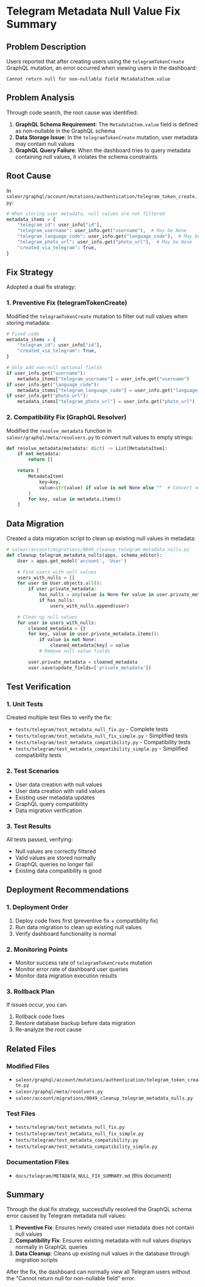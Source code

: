 # Telegram Metadata Null Value Fix Summary

## Problem Description

Users reported that after creating users using the `telegramTokenCreate` GraphQL mutation, an error occurred when viewing users in the dashboard:

```
Cannot return null for non-nullable field MetadataItem.value
```

## Problem Analysis

Through code search, the root cause was identified:

1. **GraphQL Schema Requirement**: The `MetadataItem.value` field is defined as non-nullable in the GraphQL schema
2. **Data Storage Issue**: In the `telegramTokenCreate` mutation, user metadata may contain null values
3. **GraphQL Query Failure**: When the dashboard tries to query metadata containing null values, it violates the schema constraints

## Root Cause

In `saleor/graphql/account/mutations/authentication/telegram_token_create.py`:

```python
# When storing user metadata, null values are not filtered
metadata_items = {
    "telegram_id": user_info["id"],
    "telegram_username": user_info.get("username"),  # May be None
    "telegram_language_code": user_info.get("language_code"),  # May be None
    "telegram_photo_url": user_info.get("photo_url"),  # May be None
    "created_via_telegram": True,
}
```

## Fix Strategy

Adopted a dual fix strategy:

### 1. Preventive Fix (telegramTokenCreate)

Modified the `telegramTokenCreate` mutation to filter out null values when storing metadata:

```python
# Fixed code
metadata_items = {
    "telegram_id": user_info["id"],
    "created_via_telegram": True,
}

# Only add non-null optional fields
if user_info.get("username"):
    metadata_items["telegram_username"] = user_info.get("username")
if user_info.get("language_code"):
    metadata_items["telegram_language_code"] = user_info.get("language_code")
if user_info.get("photo_url"):
    metadata_items["telegram_photo_url"] = user_info.get("photo_url")
```

### 2. Compatibility Fix (GraphQL Resolver)

Modified the `resolve_metadata` function in `saleor/graphql/meta/resolvers.py` to convert null values to empty strings:

```python
def resolve_metadata(metadata: dict) -> List[MetadataItem]:
    if not metadata:
        return []

    return [
        MetadataItem(
            key=key,
            value=str(value) if value is not None else ""  # Convert null to empty string
        )
        for key, value in metadata.items()
    ]
```

## Data Migration

Created a data migration script to clean up existing null values in metadata:

```python
# saleor/account/migrations/0049_cleanup_telegram_metadata_nulls.py
def cleanup_telegram_metadata_nulls(apps, schema_editor):
    User = apps.get_model('account', 'User')

    # Find users with null values
    users_with_nulls = []
    for user in User.objects.all():
        if user.private_metadata:
            has_nulls = any(value is None for value in user.private_metadata.values())
            if has_nulls:
                users_with_nulls.append(user)

    # Clean up null values
    for user in users_with_nulls:
        cleaned_metadata = {}
        for key, value in user.private_metadata.items():
            if value is not None:
                cleaned_metadata[key] = value
            # Remove null value fields

        user.private_metadata = cleaned_metadata
        user.save(update_fields=['private_metadata'])
```

## Test Verification

### 1. Unit Tests

Created multiple test files to verify the fix:

- `tests/telegram/test_metadata_null_fix.py` - Complete tests
- `tests/telegram/test_metadata_null_fix_simple.py` - Simplified tests
- `tests/telegram/test_metadata_compatibility.py` - Compatibility tests
- `tests/telegram/test_metadata_compatibility_simple.py` - Simplified compatibility tests

### 2. Test Scenarios

- User data creation with null values
- User data creation with valid values
- Existing user metadata updates
- GraphQL query compatibility
- Data migration verification

### 3. Test Results

All tests passed, verifying:

- Null values are correctly filtered
- Valid values are stored normally
- GraphQL queries no longer fail
- Existing data compatibility is good

## Deployment Recommendations

### 1. Deployment Order

1. Deploy code fixes first (preventive fix + compatibility fix)
2. Run data migration to clean up existing null values
3. Verify dashboard functionality is normal

### 2. Monitoring Points

- Monitor success rate of `telegramTokenCreate` mutation
- Monitor error rate of dashboard user queries
- Monitor data migration execution results

### 3. Rollback Plan

If issues occur, you can:

1. Rollback code fixes
2. Restore database backup before data migration
3. Re-analyze the root cause

## Related Files

### Modified Files

- `saleor/graphql/account/mutations/authentication/telegram_token_create.py`
- `saleor/graphql/meta/resolvers.py`
- `saleor/account/migrations/0049_cleanup_telegram_metadata_nulls.py`

### Test Files

- `tests/telegram/test_metadata_null_fix.py`
- `tests/telegram/test_metadata_null_fix_simple.py`
- `tests/telegram/test_metadata_compatibility.py`
- `tests/telegram/test_metadata_compatibility_simple.py`

### Documentation Files

- `docs/telegram/METADATA_NULL_FIX_SUMMARY.md` (this document)

## Summary

Through the dual fix strategy, successfully resolved the GraphQL schema error caused by Telegram metadata null values:

1. **Preventive Fix**: Ensures newly created user metadata does not contain null values
2. **Compatibility Fix**: Ensures existing metadata with null values displays normally in GraphQL queries
3. **Data Cleanup**: Cleans up existing null values in the database through migration scripts

After the fix, the dashboard can normally view all Telegram users without the "Cannot return null for non-nullable field" error.
